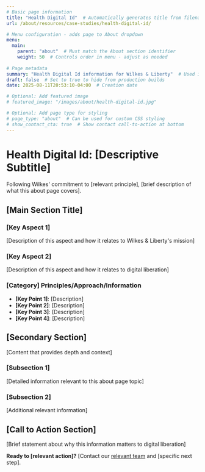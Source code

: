 ```yaml
---
# Basic page information
title: "Health Digital Id"  # Automatically generates title from filename
url: /about/resources/case-studies/health-digital-id/

# Menu configuration - adds page to About dropdown
menu:
  main:
    parent: "about"  # Must match the About section identifier
    weight: 50  # Controls order in menu - adjust as needed
    
# Page metadata
summary: "Health Digital Id information for Wilkes & Liberty"  # Used in page cards and SEO
draft: false  # Set to true to hide from production builds
date: 2025-08-11T20:53:10-04:00  # Creation date

# Optional: Add featured image
# featured_image: "/images/about/health-digital-id.jpg"

# Optional: Add page type for styling
# page_type: "about"  # Can be used for custom CSS styling
# show_contact_cta: true  # Show contact call-to-action at bottom
---
```


# Health Digital Id: [Descriptive Subtitle]

Following Wilkes' commitment to [relevant principle], [brief description of what this about page covers].

## [Main Section Title]

### [Key Aspect 1]
[Description of this aspect and how it relates to Wilkes & Liberty's mission]

### [Key Aspect 2]
[Description of this aspect and how it relates to digital liberation]

### [Category] Principles/Approach/Information
- **[Key Point 1]**: [Description]
- **[Key Point 2]**: [Description]
- **[Key Point 3]**: [Description]
- **[Key Point 4]**: [Description]

## [Secondary Section]

[Content that provides depth and context]

### [Subsection 1]
[Detailed information relevant to this about page topic]

### [Subsection 2]
[Additional relevant information]

## [Call to Action Section]

[Brief statement about why this information matters to digital liberation]

**Ready to [relevant action]?** [Contact our [relevant team](/) and [specific next step].
